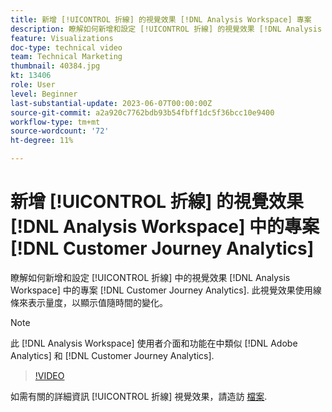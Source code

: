 ```yaml
---
title: 新增 [!UICONTROL 折線] 的視覺效果 [!DNL Analysis Workspace] 專案
description: 瞭解如何新增和設定 [!UICONTROL 折線] 的視覺效果 [!DNL Analysis Workspace] 中的專案 [!DNL Customer Journey Analytics].
feature: Visualizations
doc-type: technical video
team: Technical Marketing
thumbnail: 40384.jpg
kt: 13406
role: User
level: Beginner
last-substantial-update: 2023-06-07T00:00:00Z
source-git-commit: a2a920c7762bdb93b54fbff1dc5f36bcc10e9400
workflow-type: tm+mt
source-wordcount: '72'
ht-degree: 11%

---
```


# 新增 [!UICONTROL 折線] 的視覺效果 [!DNL Analysis Workspace] 中的專案 [!DNL Customer Journey Analytics]

瞭解如何新增和設定 [!UICONTROL 折線] 中的視覺效果 [!DNL Analysis Workspace] 中的專案 [!DNL Customer Journey Analytics]. 此視覺效果使用線條來表示量度，以顯示值隨時間的變化。

>[!NOTE]
>
>此 [!DNL Analysis Workspace] 使用者介面和功能在中類似 [!DNL Adobe Analytics] 和 [!DNL Customer Journey Analytics].

>[!VIDEO](https://video.tv.adobe.com/v/40384/?quality=12&learn=on)

如需有關的詳細資訊 [!UICONTROL 折線] 視覺效果，請造訪 [檔案](https://experienceleague.adobe.com/docs/analytics-platform/using/cja-workspace/visualizations/line.html).
